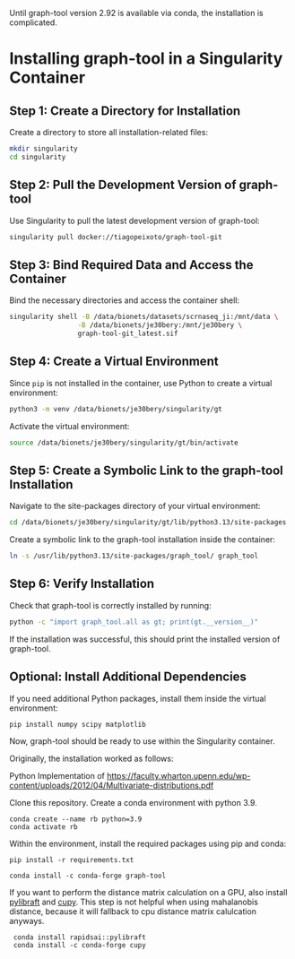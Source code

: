 Until graph-tool version 2.92 is available via conda, the installation is complicated.
# Installing graph-tool in a Singularity Container

## Step 1: Create a Directory for Installation
Create a directory to store all installation-related files:
```bash
mkdir singularity
cd singularity
```

## Step 2: Pull the Development Version of graph-tool
Use Singularity to pull the latest development version of graph-tool:
```bash
singularity pull docker://tiagopeixoto/graph-tool-git
```

## Step 3: Bind Required Data and Access the Container
Bind the necessary directories and access the container shell:
```bash
singularity shell -B /data/bionets/datasets/scrnaseq_ji:/mnt/data \
                 -B /data/bionets/je30bery:/mnt/je30bery \
                 graph-tool-git_latest.sif
```

## Step 4: Create a Virtual Environment
Since `pip` is not installed in the container, use Python to create a virtual environment:
```bash
python3 -m venv /data/bionets/je30bery/singularity/gt
```
Activate the virtual environment:
```bash
source /data/bionets/je30bery/singularity/gt/bin/activate
```

## Step 5: Create a Symbolic Link to the graph-tool Installation
Navigate to the site-packages directory of your virtual environment:
```bash
cd /data/bionets/je30bery/singularity/gt/lib/python3.13/site-packages
```
Create a symbolic link to the graph-tool installation inside the container:
```bash
ln -s /usr/lib/python3.13/site-packages/graph_tool/ graph_tool
```

## Step 6: Verify Installation
Check that graph-tool is correctly installed by running:
```bash
python -c "import graph_tool.all as gt; print(gt.__version__)"
```
If the installation was successful, this should print the installed version of graph-tool.

## Optional: Install Additional Dependencies
If you need additional Python packages, install them inside the virtual environment:
```bash
pip install numpy scipy matplotlib
```

Now, graph-tool should be ready to use within the Singularity container.









Originally, the installation worked as follows:

Python Implementation of https://faculty.wharton.upenn.edu/wp-content/uploads/2012/04/Multivariate-distributions.pdf

Clone this repository. Create a conda environment with python 3.9. 

```
conda create --name rb python=3.9
conda activate rb
```

Within the environment, install the required packages using pip and conda:
```
pip install -r requirements.txt
```
```
conda install -c conda-forge graph-tool
```
If you want to perform the distance matrix calculation on a GPU, also install [pylibraft](https://anaconda.org/rapidsai/pylibraft) and [cupy](https://docs.cupy.dev/en/v13.2.0/install.html#installing-cupy). 
This step is not helpful when using mahalanobis distance, because it will fallback to cpu distance matrix calulcation anyways.
```
 conda install rapidsai::pylibraft
 conda install -c conda-forge cupy
```


